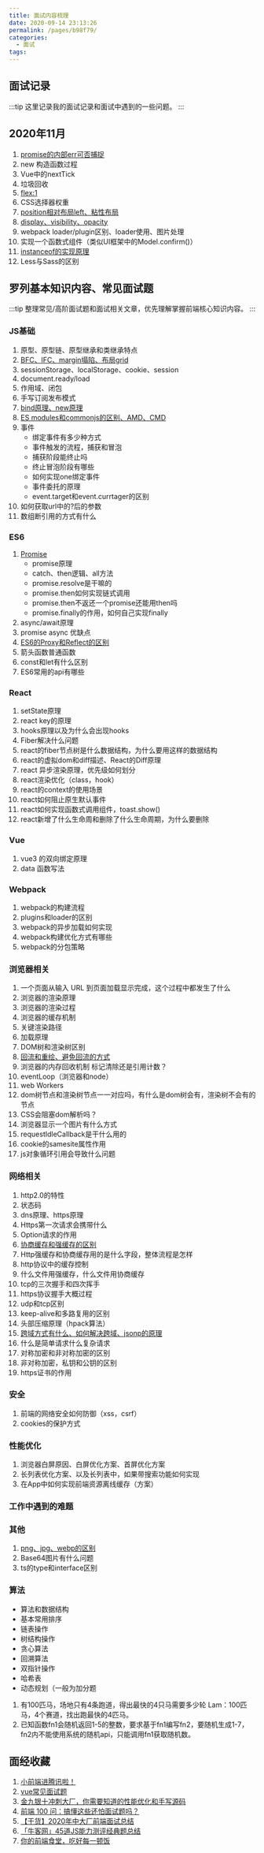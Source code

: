 ```yaml
---
title: 面试内容梳理
date: 2020-09-14 23:13:26
permalink: /pages/b98f79/
categories:
  - 面试
tags:
---
```


## 面试记录

:::tip
这里记录我的面试记录和面试中遇到的一些问题。
:::

## 2020年11月

1. [promise的内部err可否捕捉](/pages/95b01d/#错误捕获)
2. new 构造函数过程
3. Vue中的nextTick
4. 垃圾回收
5. [flex:1](/pages/bce067/)
6. CSS选择器权重
7. [position相对布局left、粘性布局](/pages/bce067/#position-绝对-相对-粘性-布局分析)
8. [display、visibility、opacity](/pages/bce067/#display、visibility、opacity-区别分析)
9. webpack loader/plugin区别、loader使用、图片处理
10. 实现一个函数式组件（类似UI框架中的Model.confirm()）
11. [instanceof的实现原理](/pages/627866/#instanceof-和-typeof-的实现原理)
12. Less与Sass的区别

## 罗列基本知识内容、常见面试题

:::tip
整理常见/高阶面试题和面试相关文章，优先理解掌握前端核心知识内容。
:::

### JS基础

1. 原型、原型链、原型继承和类继承特点
2. [BFC、IFC、margin塌陷、布局grid](/pages/05244f/)
3. sessionStorage、localStorage、cookie、session
4. document.ready/load
5. 作用域、闭包
6. 手写订阅发布模式
7. [bind原理、new原理](/pages/cc2901/)
8. [ES modules和commonjs的区别、AMD、CMD](/pages/9775d3/)
9. 事件
    - 绑定事件有多少种方式
    - 事件触发的流程，捕获和冒泡
    - 捕获阶段能终止吗
    - 终止冒泡阶段有哪些
    - 如何实现one绑定事件
    - 事件委托的原理
    - event.target和event.currtager的区别
10. 如何获取url中的?后的参数
11. 数组断引用的方式有什么

### ES6

  1. [Promise](/pages/95b01d/)
       - promise原理
       - catch、then逻辑、all方法
       - promise.resolve是干嘛的
       - promise.then如何实现链式调用
       - promise.then不返还一个promise还能用then吗
       - promise.finally的作用，如何自己实现finally
  2. async/await原理
  3. promise async 优缺点
  4. [ES6的Proxy和Reflect的区别](/pages/b13a0b/)
  5. 箭头函数普通函数
  6. const和let有什么区别
  7. ES6常用的api有哪些

### React

  1. setState原理
  2. react key的原理
  3. hooks原理以及为什么会出现hooks
  4. Fiber解决什么问题
  5. react的fiber节点树是什么数据结构，为什么要用这样的数据结构
  6. react的虚拟dom和diff描述、React的Diff原理
  7. react 异步渲染原理，优先级如何划分
  8. react渲染优化（class，hook）
  9. react的context的使用场景
  10. react如何阻止原生默认事件
  11. react如何实现函数式调用组件，toast.show()
  12. react新增了什么生命周和删除了什么生命周期，为什么要删除

### Vue

  1. vue3 的双向绑定原理
  2. data 函数写法

### Webpack

  1. webpack的构建流程
  2. plugins和loader的区别
  3. webpack的异步加载如何实现
  4. webpack构建优化方式有哪些
  5. webpack的分包策略

### 浏览器相关

  1. 一个页面从输入 URL 到页面加载显示完成，这个过程中都发生了什么
  2. 浏览器的渲染原理
  3. 浏览器的渲染过程
  4. 浏览器的缓存机制
  5. 关键渲染路径
  6. 加载原理
  7. DOM树和渲染树区别
  8. [回流和重绘、避免回流的方式](/pages/7c2e0b/)
  9. 浏览器的内存回收机制 标记清除还是引用计数？
  10. eventLoop（浏览器和node）
  11. web Workers
  12. dom树节点和渲染树节点一一对应吗，有什么是dom树会有，渲染树不会有的节点
  13. CSS会阻塞dom解析吗？
  14. 浏览器显示一个图片有什么方式
  15. requestIdleCallback是干什么用的
  16. cookie的samesite属性作用
  17. js对象循环引用会导致什么问题

### 网络相关

  1. http2.0的特性
  2. 状态码
  3. dns原理、https原理
  4. Https第一次请求会携带什么
  5. Option请求的作用
  6. [协商缓存和强缓存的区别](/pages/73b6c5/)
  7. Http强缓存和协商缓存用的是什么字段，整体流程是怎样
  8. http协议中的缓存控制
  9. 什么文件用强缓存，什么文件用协商缓存
  10. tcp的三次握手和四次挥手
  11. https协议握手大概过程
  12. udp和tcp区别
  13. keep-alive和多路复用的区别
  14. 头部压缩原理（hpack算法）
  15. [跨域方式有什么、如何解决跨域、jsonp的原理](/pages/164ff6/)
  16. 什么是简单请求什么复杂请求
  17. 对称加密和非对称加密的区别
  18. 非对称加密，私钥和公钥的区别
  19. https证书的作用

### 安全

  1. 前端的网络安全如何防御（xss，csrf）
  2. cookies的保护方式

### 性能优化

  1. 浏览器白屏原因、白屏优化方案、首屏优化方案
  2. 长列表优化方案、以及长列表中，如果带搜索功能如何实现
  3. 在App中如何实现前端资源离线缓存（方案）

### 工作中遇到的难题

### 其他

  1. [png、jpg、webp的区别](/pages/f714cb/)
  2. Base64图片有什么问题
  3. ts的type和interface区别

### 算法

- 算法和数据结构
- 基本常用排序
- 链表操作
- 树结构操作
- 贪心算法
- 回溯算法
- 双指针操作
- 哈希表
- 动态规划（一般为加分题

1. 有100匹马，场地只有4条跑道，得出最快的4只马需要多少轮 Lam：100匹马，4个赛道，找出跑最快的4匹马。
2. 已知函数fn1会随机返回1-5的整数，要求基于fn1编写fn2，要随机生成1-7，fn2内不能使用系统的随机api，只能调用fn1获取随机数。

## 面经收藏

1. [小前端进腾讯啦！](url-1)
2. [vue常见面试题](url-2)
3. [金九银十冲刺大厂，你需要知道的性能优化和手写源码](url-3)
4. [前端 100 问：搞懂这些还怕面试题吗？](url-4)
5. [【干货】2020年中大厂前端面试总结](url-5)
6. [「牛客网」45道JS能力测评经典题总结](url-6)
7. [你的前端食堂，吃好每一顿饭](url-7)

[url-1]:https://mp.weixin.qq.com/s?__biz=MzUzNjk5MTE1OQ==&mid=2247490592&idx=1&sn=3892cefbb44ca1335d5415f4f7bea306&chksm=faec98f8cd9b11ee7334e1831fd158e1a58d02100db52b19662cfc474e9c2d191282bd7c7ece&mpshare=1&scene=1&srcid=1103SfKkFQmsszsu0kGvoAmC&sharer_sharetime=1604367435956&sharer_shareid=76605a84a018b6b091677b5240ac0709&key=b2b8256ddce703210e2f61ea1ba4ea18c67582bce0832e295e8daf2b2c7851dd08f578fa6778717deec3aebf4a82288c53d16dcfa95bcb36587b946c86dd3136acf431315ca1f3f91b12954002d6d941c7f5851e0b28692284da09ec5fcd21cd846682e646a54b4e8b0c06193af5939193a4a8af9af566ad624010ca7b88c05f
[url-2]:https://zhuanlan.zhihu.com/p/92407628
[url-3]:https://mp.weixin.qq.com/s?__biz=MzAxMTMyOTk3MA==&mid=2456450089&idx=1&sn=8aaa4d977849071daff2d3733df4fb3c&chksm=8cdc1cf4bbab95e2d0e63cd31b49bb360945bba2e385c212f6150df68f0ed47cf35f024913be&mpshare=1&scene=1&srcid=082207JKFKaRwYotWiUty5x3&sharer_sharetime=1598060199461&sharer_shareid=76605a84a018b6b091677b5240ac0709&key=06128ffb5082616e7ee66e5946fd35da62fba36de2333bd88aa09a10aebcb8a921f001c3da999f609f8576cceb9db33f0f5c015f30403f8a6542d801d424ac20af4417a20cdacf93e37da13e4bdf8793a37003aeed433bde5e49ff893b972aa91a280717fb526357a45721d020a3353066781152909c0ea77f3f92e9fd9bd95e&ascene=1&uin=MTQ3NTQwOTg4MQ%3D%3D&devicetype=Windows+10+x64&version=62090529&lang=zh_CN&exportkey=AQDG63bZoQM%2F5p7Uq%2BrfCgs%3D&pass_ticket=MRyC7ujU4ZM5Jd3KfXI5vZmueAawa0qE8vlOHZ%2FvhuGICkvC3xEEPurwkBShLSAQ&wx_header=0
[url-4]:https://mp.weixin.qq.com/s?__biz=MzI2NTk2NzUxNg==&mid=2247487830&idx=1&sn=d35b95e133424ef7829d5c7a332fb3a6&chksm=ea9413a5dde39ab3403d5426f1bbc960bba1c5ac52a19d7aaa0fc4df3ef4114fc10554aa7c82&mpshare=1&scene=1&srcid=0807WUNvj1N6LprtU1SBs2TL&sharer_sharetime=1596771607508&sharer_shareid=76605a84a018b6b091677b5240ac0709&key=e3bce42fc7df4344309c476d878e29c3bd0ebf6fb526c2da5bf3c0ab53df354f203bf8c0bccbfad7fd3041725263e5c1dcaebe70b0af1923112986c13455e4ab4bb8ba2952b6426cf1a69f28ea6ae18f40474809d33fb11c619c001342c467a4a203b03724d33f16ac6b52e7298d0a25d9af341bd8ceae32d91679cbf85f651f&ascene=1&uin=MTQ3NTQwOTg4MQ%3D%3D&devicetype=Windows+10+x64&version=62090529&lang=zh_CN&exportkey=AfxDMu3%2B%2Bqz5TtjQjd62DBQ%3D&pass_ticket=MRyC7ujU4ZM5Jd3KfXI5vZmueAawa0qE8vlOHZ%2FvhuGICkvC3xEEPurwkBShLSAQ&wx_header=0
[url-5]:https://mp.weixin.qq.com/s?__biz=Mzg5ODA5NTM1Mw==&mid=2247489258&idx=1&sn=4667fb5cb578e31d734b63d19f4bd284&chksm=c066977cf7111e6a2d7d46c087b58daad8620caf418ebe19c131a4c79068ed65ce6e2a989359&mpshare=1&scene=1&srcid=08282gNfzmzy2RfZptqHqQaj&sharer_sharetime=1598574543505&sharer_shareid=76605a84a018b6b091677b5240ac0709&key=a7754f0084d81be82122d8369c2c5a45bad04640875924d09985c292b3c4957a85fde5f91687f745f40d691497540ae4b5cb26910158b04cf36ea26eb020595b06e558b1422a25d38f1ded667617ea10df6525a44e92b1164491c74438da07e2e78be7417d56fe964ba97ab86bae699b3b198c4824b733dc4e37638d390f8c23&ascene=1&uin=MTQ3NTQwOTg4MQ%3D%3D&devicetype=Windows+10+x64&version=62090529&lang=zh_CN&exportkey=AU0iJZpiOSqan%2FSi98WuaCk%3D&pass_ticket=MRyC7ujU4ZM5Jd3KfXI5vZmueAawa0qE8vlOHZ%2FvhuGICkvC3xEEPurwkBShLSAQ&wx_header=0
[url-6]:https://juejin.im/post/6846687602242748423
[url-7]:https://github.com/Geekhyt/front-end-canteen